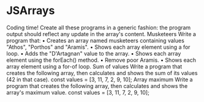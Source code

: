 # JSArrays

Coding time!
Create all these programs in a generic fashion: the program output should reflect any update in the array's content.
Musketeers
Write a program that:
•	Creates an array named musketeers containing values "Athos", "Porthos" and "Aramis".
•	Shows each array element using a for loop.
•	Adds the "D'Artagnan" value to the array.
•	Shows each array element using the forEach() method.
•	Remove poor Aramis.
•	Shows each array element using a for-of loop.
Sum of values
Write a program that creates the following array, then calculates and shows the sum of its values (42 in that case).
const values = [3, 11, 7, 2, 9, 10];
Array maximum
Write a program that creates the following array, then calculates and shows the array's maximum value.
const values = [3, 11, 7, 2, 9, 10];
